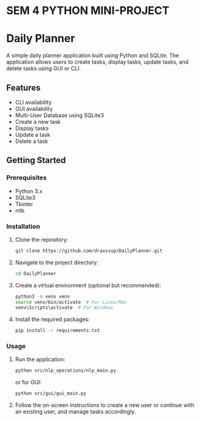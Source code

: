 # SEM 4 PYTHON MINI-PROJECT
# Daily Planner

A simple daily planner application built using Python and SQLite. The application allows users to create tasks, display tasks, update tasks, and delete tasks using GUI or CLI.

## Features

- CLI availability
- GUI availability
- Multi-User Database using SQLite3
- Create a new task
- Display tasks
- Update a task
- Delete a task

## Getting Started

### Prerequisites

- Python 3.x
- SQLite3
- Tkinter
- nltk
### Installation

1. Clone the repository:

   ```sh
   git clone https://github.com/draxssup/DailyPlanner.git
   ```

2. Navigate to the project directory:

   ```sh
   cd DailyPlanner
   ```

3. Create a virtual environment (optional but recommended):

   ```sh
   python3 -m venv venv
   source venv/bin/activate  # For Linux/Mac
   venv\Scripts\activate  # For Windows
   ```

4. Install the required packages:

   ```sh
   pip install -r requirements.txt
   ```

### Usage

1. Run the application:

   ```sh
   python src/nlp_operations/nlp_main.py
   ```
   or for GUI:

   ```sh
   python src/gui/gui_main.py
   ```
2. Follow the on-screen instructions to create a new user or continue with an existing user, and manage tasks accordingly.

